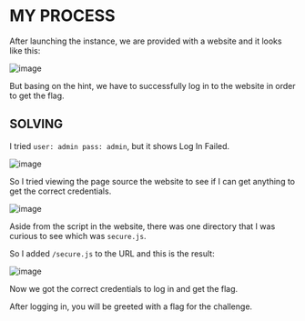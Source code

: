 # MY PROCESS

After launching the instance, we are provided with a website and it looks like this:

![image](https://github.com/user-attachments/assets/6870745d-19d9-4697-9351-5500e588395e)

But basing on the hint, we have to successfully log in to the website in order to get the flag.

## SOLVING

I tried ```user: admin pass: admin```, but it shows Log In Failed.

![image](https://github.com/user-attachments/assets/b6c15ede-acb3-4970-8d50-3a4e7b698dbd)

So I tried viewing the page source the website to see if I can get anything to get the correct credentials.

![image](https://github.com/user-attachments/assets/941e83df-93f8-41bc-a743-fd7973ccdbad)

Aside from the script in the website, there was one directory that I was curious to see which was ```secure.js```.

So I added ```/secure.js``` to the URL and this is the result:

![image](https://github.com/user-attachments/assets/02484727-d995-4aba-b62f-e467f88b6f65)

Now we got the correct credentials to log in and get the flag.

After logging in, you will be greeted with a flag for the challenge.

